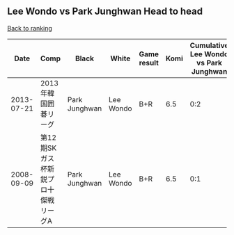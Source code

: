 ## Lee Wondo vs Park Junghwan Head to head

[Back to ranking](../../index.md)




| **Date** | **Comp** | **Black** | **White** | **Game result** | **Komi** | **Cumulative Lee Wondo vs Park Junghwan** | **Lee Wondo streak** | **Park Junghwan streak** | 
| --- | --- | --- | --- | --- | --- | --- | --- | --- |
| 2013-07-21 | 2013年韓国囲碁リーグ | Park Junghwan | Lee Wondo | B+R | 6.5 | 0:2 | 0 | 2 | 
| 2008-09-09 | 第12期SKガス杯新鋭プロ十傑戦リーグA | Park Junghwan | Lee Wondo | B+R | 6.5 | 0:1 | 0 | 1 |




